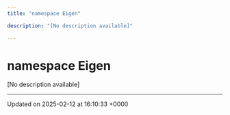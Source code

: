 ```yaml
---
title: "namespace Eigen"

description: "[No description available]"

---
```


# namespace Eigen

[No description available]






-------------------------------

Updated on 2025-02-12 at 16:10:33 +0000